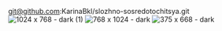 git@github.com:KarinaBkl/slozhno-sosredotochitsya.git 
![1024 x 768 - dark (1)](https://github.com/KarinaBkl/slozhno-sosredotochitsya/assets/154670313/c3529d87-bdd1-4479-96a9-12a1d9f376ae)
![768 x 1024 - dark](https://github.com/KarinaBkl/slozhno-sosredotochitsya/assets/154670313/8291e8d6-928c-4522-8ba6-5624dbe5a6b5)
![375 x 668 - dark](https://github.com/KarinaBkl/slozhno-sosredotochitsya/assets/154670313/e58bb603-ac1a-4210-940f-b72bdcdba03c)
